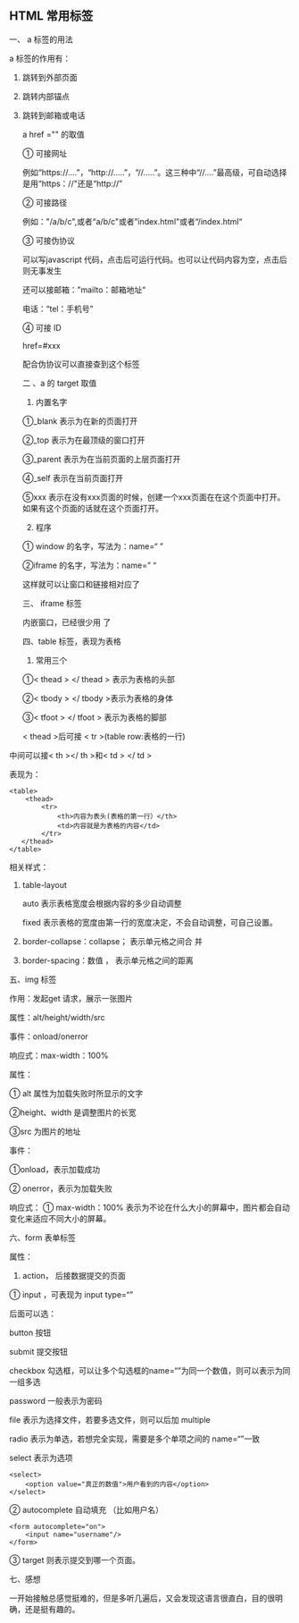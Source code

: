 ## HTML 常用标签
 一、 a 标签的用法
   
a 标签的作用有：
 
1. 跳转到外部页面
2. 跳转内部锚点
3. 跳转到邮箱或电话
   
    a href ="" 的取值


   ① 可接网址 
   
   例如“https://....”，“http://.....”，“//.....”。这三种中“//....”最高级，可自动选择是用“https：//"还是“http://”

   ② 可接路径

   例如："/a/b/c",或者“a/b/c"或者”index.html"或者“/index.html“

   ③ 可接伪协议

   可以写javascript 代码，点击后可运行代码。也可以让代码内容为空，点击后则无事发生

   还可以接邮箱：”mailto：邮箱地址“
   
   电话：“tel：手机号”

   ④ 可接 ID

   href=#xxx

   配合伪协议可以直接查到这个标签

   二 、a 的 target 取值

   1. 内置名字

   ①_blank 表示为在新的页面打开
   
   ②_top 表示为在最顶级的窗口打开
   
   ③_parent 表示为在当前页面的上层页面打开

   ④_self 表示在当前页面打开

   ⑤xxx 表示在没有xxx页面的时候，创建一个xxx页面在在这个页面中打开。如果有这个页面的话就在这个页面打开。

   2. 程序
   
   ① window 的名字，写法为：name=“ ”

   ②iframe 的名字，写法为：name=” “

   这样就可以让窗口和链接相对应了

   三、 iframe 标签

   内嵌窗口，已经很少用 了

   四、table 标签，表现为表格

   1. 常用三个
    
    ①< thead > </ thead > 表示为表格的头部
    
    ②< tbody > </ tbody >表示为表格的身体

    ③< tfoot > </ tfoot > 表示为表格的脚部

   
   < thead >后可接 < tr >(table row:表格的一行)

中间可以接< th ></ th >和< td > </ td >

表现为：
````
<table>
    <thead>
        <tr>
            <th>内容为表头(表格的第一行）</th>
            <td>内容就是为表格的内容</td>
        </tr>
   </thead>
</table>   
````

相关样式：

1. table-layout
   
   auto 表示表格宽度会根据内容的多少自动调整

   fixed  表示表格的宽度由第一行的宽度决定，不会自动调整，可自己设置。

2. border-collapse：collapse； 表示单元格之间合
并

3. border-spacing：数值 ， 表示单元格之间的距离


五、img 标签

作用：发起get 请求，展示一张图片

属性：alt/height/width/src

事件：onload/onerror

响应式：max-width：100%

属性：

① alt 属性为加载失败时所显示的文字

②height、width 是调整图片的长宽

③src 为图片的地址

事件：

①onload，表示加载成功

② onerror，表示为加载失败

响应式：
① max-width：100% 表示为不论在什么大小的屏幕中，图片都会自动变化来适应不同大小的屏幕。

六、form 表单标签

属性：

1.  action， 后接数据提交的页面

 ① input ，可表现为 input type=“”
 
 后面可以选：

 button 按钮

 submit 提交按钮

 checkbox 勾选框，可以让多个勾选框的name=“”为同一个数值，则可以表示为同一组多选

 password 一般表示为密码

 file 表示为选择文件，若要多选文件，则可以后加 multiple

 radio 表示为单选，若想完全实现，需要是多个单项之间的 name=“”一致

 select 表示为选项

 ````
 <select>
     <option value="真正的数值">用户看到的内容</option>
</select>
 ````

② autocomplete 自动填充 （比如用户名）
````
<form autocomplete="on">
    <input name="username"/>
</form>    
````

③ target 则表示提交到哪一个页面。

七、感想

一开始接触总感觉挺难的，但是多听几遍后，又会发现这语言很直白，目的很明确，还是挺有趣的。